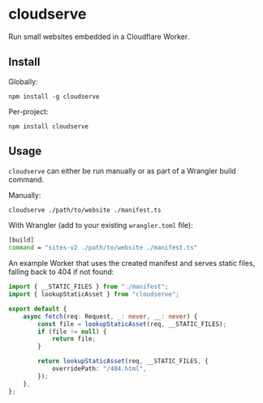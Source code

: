 # cloudserve

Run small websites embedded in a Cloudflare Worker.

## Install

Globally:

```
npm install -g cloudserve
```

Per-project:

```
npm install cloudserve
```

## Usage

`cloudserve` can either be run manually or as part of a Wrangler build command.

Manually:

```bash
cloudserve ./path/to/website ./manifest.ts
```

With Wrangler (add to your existing `wrangler.toml` file):

```bash
[build]
command = "sites-v2 ./path/to/website ./manifest.ts"
```

An example Worker that uses the created manifest and serves static files, falling back to 404 if not found:

```typescript
import { __STATIC_FILES } from "./manifest";
import { lookupStaticAsset } from "cloudserve";

export default {
	async fetch(req: Request, _: never, __: never) {
		const file = lookupStaticAsset(req, __STATIC_FILES);
		if (file != null) {
			return file;
		}

		return lookupStaticAsset(req, __STATIC_FILES, {
			overridePath: "/404.html",
		});
	},
};
```
